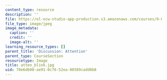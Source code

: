 ```yaml
---
content_type: resource
description: ''
file: https://ol-ocw-studio-app-production.s3.amazonaws.com/courses/9-00sc-introduction-to-psychology-fall-2011/70e6db00ae910c7652ea08589cadd8b8_atten_blink.jpg
file_type: image/jpeg
image_metadata:
  caption: ''
  credit: ''
  image-alt: ''
learning_resource_types: []
parent_title: 'Discussion: Attention'
parent_type: CourseSection
resourcetype: Image
title: atten_blink.jpg
uid: 70e6db00-ae91-0c76-52ea-08589cadd8b8
---
```

